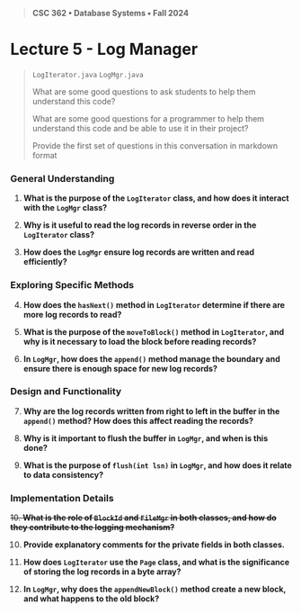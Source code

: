 > **CSC 362 • Database Systems • Fall 2024**
# Lecture 5 - Log Manager

> `LogIterator.java`
> `LogMgr.java`
>
> What are some good questions to ask students to help them understand this code?
>
> What are some good questions for a programmer to help them understand this code and be able to use it in their project?
>
> Provide the first set of questions in this conversation in markdown format

### General Understanding
1. **What is the purpose of the `LogIterator` class, and how does it interact with the `LogMgr` class?**

2. **Why is it useful to read the log records in reverse order in the `LogIterator` class?**

3. **How does the `LogMgr` ensure log records are written and read efficiently?**

### Exploring Specific Methods
4. **How does the `hasNext()` method in `LogIterator` determine if there are more log records to read?**

5. **What is the purpose of the `moveToBlock()` method in `LogIterator`, and why is it necessary to load the block before reading records?**

6. **In `LogMgr`, how does the `append()` method manage the boundary and ensure there is enough space for new log records?**

### Design and Functionality
7. **Why are the log records written from right to left in the buffer in the `append()` method? How does this affect reading the records?**

8. **Why is it important to flush the buffer in `LogMgr`, and when is this done?**

9. **What is the purpose of `flush(int lsn)` in `LogMgr`, and how does it relate to data consistency?**

### Implementation Details
~~10. **What is the role of `BlockId` and `FileMgr` in both classes, and how do they contribute to the logging mechanism?**~~

10. **Provide explanatory comments for the private fields in both classes.**

11. **How does `LogIterator` use the `Page` class, and what is the significance of storing the log records in a byte array?**

12. **In `LogMgr`, why does the `appendNewBlock()` method create a new block, and what happens to the old block?**





